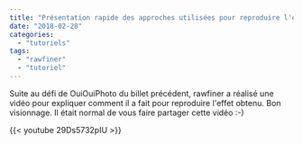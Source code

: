 ```yaml
---
title: "Présentation rapide des approches utilisées pour reproduire l'effet obtenu par ouiouiphoto"
date: "2018-02-28"
categories: 
  - "tutoriels"
tags: 
  - "rawfiner"
  - "tutoriel"
---
```


Suite au défi de OuiOuiPhoto du billet précédent, rawfiner a réalisé une vidéo pour expliquer comment il a fait pour reproduire l'effet obtenu. Bon visionnage. Il était normal de vous faire partager cette vidéo :-)

{{< youtube 29Ds5732pIU >}}

